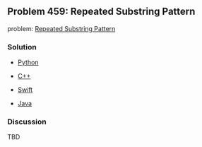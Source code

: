 ## Problem 459: Repeated Substring Pattern

problem: [Repeated Substring Pattern](https://leetcode.com/problems/repeated-substring-pattern/)

### Solution

- [Python](../python/problem459.py)

- [C++](../cpp/problem459.cpp)

- [Swift](../swift/problem459.swift)

- [Java](../java/problem459.java)

### Discussion

TBD

